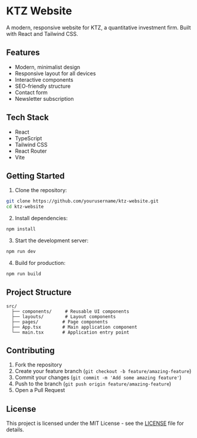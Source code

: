 # KTZ Website

A modern, responsive website for KTZ, a quantitative investment firm. Built with React and Tailwind CSS.

## Features

- Modern, minimalist design
- Responsive layout for all devices
- Interactive components
- SEO-friendly structure
- Contact form
- Newsletter subscription

## Tech Stack

- React
- TypeScript
- Tailwind CSS
- React Router
- Vite

## Getting Started

1. Clone the repository:
```bash
git clone https://github.com/yourusername/ktz-website.git
cd ktz-website
```

2. Install dependencies:
```bash
npm install
```

3. Start the development server:
```bash
npm run dev
```

4. Build for production:
```bash
npm run build
```

## Project Structure

```
src/
  ├── components/     # Reusable UI components
  ├── layouts/        # Layout components
  ├── pages/         # Page components
  ├── App.tsx        # Main application component
  └── main.tsx       # Application entry point
```

## Contributing

1. Fork the repository
2. Create your feature branch (`git checkout -b feature/amazing-feature`)
3. Commit your changes (`git commit -m 'Add some amazing feature'`)
4. Push to the branch (`git push origin feature/amazing-feature`)
5. Open a Pull Request

## License

This project is licensed under the MIT License - see the [LICENSE](LICENSE) file for details.
